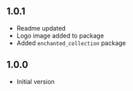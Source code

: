 ## 1.0.1
* Readme updated
* Logo image added to package
* Added `enchanted_collection` package

## 1.0.0
* Initial version
